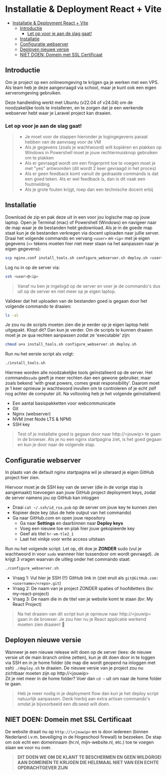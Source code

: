 # Installatie & Deployment React + Vite

- [Installatie \& Deployment React + Vite](#installatie--deployment-react--vite)
  - [Introductie](#introductie)
    - [Let op voor je aan de slag gaat!](#let-op-voor-je-aan-de-slag-gaat)
  - [Installatie](#installatie)
  - [Configuratie webserver](#configuratie-webserver)
  - [Deployen nieuwe versie](#deployen-nieuwe-versie)
  - [NIET DOEN: Domein met SSL Certificaat](#niet-doen-domein-met-ssl-certificaat)

## Introductie

Om je project op een onlineomgeving te krijgen ga je werken met een VPS. Als team heb je deze aangevraagd via school,
maar je kunt ook een eigen serveromgeving gebruiken.

Deze handleiding werkt met Ubuntu (v22.04 of v24.04) om de noodzakelijke tools te installeren, en te zorgen dat je een
werkende webserver hebt waar je Laravel project kan draaien.

### Let op voor je aan de slag gaat!

> - Je moet voor de stappen hieronder je logingegevens paraat hebben van de aanvraag voor de VM
> - Als je gegevens (zoals je wachtwoord) wilt kopiëren en plakken op Windows in Powershell moet je jouw rechtermuisknop
>   gebruiken om te plakken
> - Als er gevraagd wordt om een fingerprint toe te voegen moet je met "yes" antwoorden (dit wordt 2 keer gevraagd in
>   het proces)
> - Als er geen feedback komt vanuit de gedraaide commands is dat een goed teken. Als er wel feedback is, dan is dit
>   vaak een foutmelding.
> - Als je grote fouten krijgt, roep dan een technische docent erbij

## Installatie

Download de zip en pak deze uit in een voor jou logische map op jouw laptop. Open je Terminal (mac) of Powershell
(Windows) en navigeer naar de map waar je de bestanden hebt gedownload. Als je in de goede map staat kun je de bestanden
verkregen via docent uploaden naar jullie server. Draai het volgende commando en vervang `<user>` en `<ip>` met je eigen
gegevens (`<>` tekens moeten hier niet meer staan na het aanpassen naar je eigen gegevens):

```bash
scp nginx.conf install_tools.sh configure_webserver.sh deploy.sh <user>@<ip>:~/
```

Log nu in op de server via:

```bash
ssh <user>@<ip>
```

> Vanaf nu ben je ingelogd op de server en voer je de commando's dus uit op de server en niet meer op je eigen laptop.

Valideer dat het uploaden van de bestanden goed is gegaan door het volgende commando te draaien:

```bash
ls -al
```

Je zou nu de scripts moeten zien die je eerder op je eigen laptop hebt uitgepakt. Klopt dit? Dan kun je verder. Om de
scripts te kunnen draaien moet je ze qua rechten aanpassen zodat ze 'executable' zijn:

```bash
chmod u+x install_tools.sh configure_webserver.sh deploy.sh
```

Run nu het eerste script als volgt:

```bash
./install_tools.sh
```

Hiermee worden alle noodzakelijke tools geïnstalleerd op de server. Het commando`sudo` geeft je meer rechten dan een
gewone gebruiker, maar zoals bekend 'with great powers, comes great responsibility'. Daarom moet je 1 keer opnieuw je
wachtwoord invullen om te controleren of je echt zelf nog achter de computer zit. Na voltooiing heb je het volgende
geïnstalleerd:

- Een aantal basispakketten voor webcommunicatie
- Git
- Nginx (webserver)
- NVM (met Node LTS & NPM)
- SSH key

> Test of je installatie goed is gegaan door naar http://\<jouwip> te gaan in de browser. Als je nu een nginx
> startpagina ziet, is het goed gegaan en kun je door naar de volgende stap.

## Configuratie webserver

In plaats van de default nginx startpagina wil je uiteraard je eigen GitHub project hier zien.

Hiervoor moet je de SSH key van de server (die in de vorige stap is aangemaakt) toevoegen aan jouw GitHub project
deployment keys, zodat de server namens jou op GitHub kan inloggen

- Draai `cat ~/.ssh/id_rsa.pub` op de server om jouw key te kunnen zien
- Kopieer deze key (dus de hele output van het commando)
- Ga naar GitHub.com en open jouw repository
  - Ga naar **Settings** en daarbinnen naar **Deploy keys**
  - Voeg een nieuwe toe en plak hier jouw gekopieerde key
  - Geef als titel `hr-vm-tle2_1`
  - Laat het vinkje voor write access uitstaan

Run nu het volgende script. Let op, dit doe je **ZONDER** sudo (vul je wachtwoord in voor `sudo` wanneer hier tussendoor
om wordt gevraagd). Je krijgt 3 vragen waarvan de uitleg onder het commando staat:

```bash
./configure_webserver.sh
```

- Vraag 1: Vul hier je SSH (!!) GitHub link in (ziet eruit als `git@GitHub.com:<username>/<repo>.git`)
- Vraag 2: De naam van je project ZONDER spaties of hoofdletters (bv: my-react-project)
- Vraag 3: De naam die in de titel van je website komt te staan (bv: My React Project)

> Na het draaien van dit script kun je opnieuw naar http://\<jouwip> gaan in de browser. Je zou hier nu je React
> applicatie werkend moeten zien draaien! 🚀

## Deployen nieuwe versie

Wanneer je een nieuwe release wilt doen op de server (lees: de nieuwe versie uit de main branch online zetten), kun je
dit doen door in te loggen via SSH en in je home folder (de map die wordt geopend na inloggen met ssh) `./deploy.sh` te
draaien. De nieuwe versie van je project zou nu zichtbaar moeten zijn op http://\<jouwip>
<br>
Zit je niet meer in de home folder? Voer dan `cd ~` uit om naar de home folder te gaan.

> Heb je meer nodig in je deployment flow dan kun je het deploy script natuurlijk aanpassen. Denk hierbij aan extra
> artisan commando's omdat je bijvoorbeeld een db:seed wilt doen.

## NIET DOEN: Domein met SSL Certificaat

De website draait nu op `http://\<jouwip>` en is door iedereen (binnen Nederland i.v.m. beveiliging in de Hogeschool
firewall) te bezoeken. De stap om ook echt een domeinnaam (hr.nl, mijn-website.nl, etc.) toe te voegen slaan we voor nu
over.

> **DIT DOEN WE OM DE KLANT TE BESCHERMEN EN GEEN WILDGROEI AAN DOMEINEN TE KRIJGEN DIE HELEMAAL NIET VAN EEN ECHTE
> OPDRACHTGEVER ZIJN**
